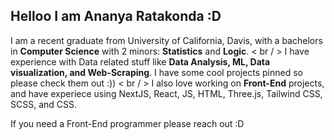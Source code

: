 ## Helloo I am Ananya Ratakonda :D

I am a recent graduate from University of California, Davis, with a bachelors in **Computer Science** with 2 minors: **Statistics** and **Logic**.
< br / > 
I have experience with Data related stuff like **Data Analysis, ML, Data visualization, and Web-Scraping**. I have some cool projects pinned so please check them out :))
< br / > 
I also love working on **Front-End** projects, and have experiece using NextJS, React, JS, HTML, Three.js, Tailwind CSS, SCSS, and CSS. 

If you need a Front-End programmer please reach out :D

<!--
**ananyaratakonda/ananyaratakonda** is a ✨ _special_ ✨ repository because its `README.md` (this file) appears on your GitHub profile.

Here are some ideas to get you started:

- 🔭 I’m currently working on ...
- 🌱 I’m currently learning ...
- 👯 I’m looking to collaborate on ...
- 🤔 I’m looking for help with ...
- 💬 Ask me about ...
- 📫 How to reach me: ...
- 😄 Pronouns: ...
- ⚡ Fun fact: ...
-->
